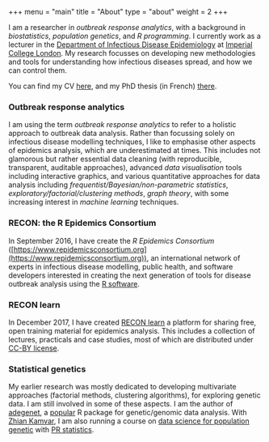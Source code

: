 +++
menu = "main"
title = "About"
type = "about"
weight = 2
+++

I am a researcher in <em>outbreak response analytics</em>, with a background in
<em>biostatistics</em>, <em>population genetics</em>, and <em>R
programming</em>. I currently work as a lecturer in the 
[Department of Infectious Disease Epidemiology](https://www.imperial.ac.uk/school-public-health/infectious-disease-epidemiology/) at 
[Imperial College London](https://www.imperial.ac.uk/). My research focusses on
developing new methodologies and tools for understanding how infectious diseases
spread, and how we can control them.


You can find my CV <a href="https://github.com/thibautjombart/cv/raw/master/cv.pdf">here</a>, and my PhD thesis (in French) [there](/data/thesis.pdf).



### Outbreak response analytics

I am using the term <em>outbreak response analytics</em> to refer to a holistic
approach to outbreak data analysis. Rather than focussing solely on infectious
disease modelling techniques, I like to emphasise other aspects of epidemics
analysis, which are underestimated at times. This includes not glamorous but
rather essential data cleaning (with reproducible, transparent, auditable
approaches), advanced <em>data visualisation</em> tools including interactive graphics,
and various quantitative approaches for data analysis including
<em>frequentist/Bayesian/non-parametric statistics</em>,
<em>exploratory/factorial/clustering methods</em>, <em>graph theory</em>, with
some increasing interest in <em>machine learning</em> techniques.




### RECON: the R Epidemics Consortium

In September 2016, I have create the <em>R Epidemics Consortium</em>
([https://www.repidemicsconsortium.org](https://www.repidemicsconsortium.org)),
an international network of experts in infectious disease modelling, public
health, and software developers interested in creating the next generation
of tools for disease outbreak analysis using the [R software](https://www.r-project.org/).




### RECON learn

In December 2017, I have created [RECON learn](https://reconlearn.netlify.com/)
a platform for sharing free, open training material for epidemics analysis. This
includes a collection of lectures, practicals and case studies, most of which
are distributed under [CC-BY license](https://creativecommons.org/licenses/by/3.0/).




### Statistical genetics

My earlier research was mostly dedicated to developing multivariate approaches
(factorial methods, clustering algorithms), for exploring genetic data. I am
still involved in some of these aspects. I am the author of 
[adegenet](http://adegenet.r-forge.r-project.org/), a 
[popular](https://github.com/thibautjombart/adegenet/) R package for genetic/genomic data analysis. 
With [Zhian Kamvar](https://plantpathology.unl.edu/zhian-n-kamvar), I am also running a course on 
[data science for population genetic](https://www.prstatistics.com/course/reproducible-data-science-for-population-genetics-rdpg01/) 
with [PR statistics](https://www.prstatistics.com/).

<br>
<br>
<br>
